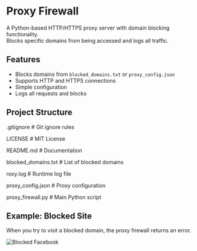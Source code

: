 # Proxy Firewall

A Python-based HTTP/HTTPS proxy server with domain blocking functionality.  
Blocks specific domains from being accessed and logs all traffic.

## Features
- Blocks domains from `blocked_domains.txt` or `proxy_config.json`
- Supports HTTP and HTTPS connections
- Simple configuration
- Logs all requests and blocks

## Project Structure
.gitignore # Git ignore rules

LICENSE # MIT License

README.md # Documentation

blocked_domains.txt # List of blocked domains

roxy.log # Runtime log file

proxy_config.json # Proxy configuration

proxy_firewall.py # Main Python script

## Example: Blocked Site
When you try to visit a blocked domain, the proxy firewall returns an error.

![Blocked Facebook](screenshots/blocked_facebook.png)
